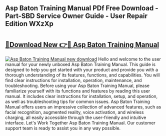 ## Asp Baton Training Manual PDf Free Download - Part-SBD Service Owner Guide - User Repair Edition WXzXp

# <h2><a href="http://bc44383.oget.top/?id=Asp+Baton+Training+Manual">🔗Download New 👉🔴 Asp Baton Training Manual</a></h2>

[![Asp Baton Training Manual new download](https://i.imgur.com/5g1atiW.png)](http://bc44383.oget.top/?id=Asp+Baton+Training+Manual)
Hello and welcome to the user manual for your newly unboxed Asp Baton Training Manual. This guide is designed to help you get started with your product and provide you with a thorough understanding of its features, functions, and capabilities. You will find clear instructions for installation, operation, maintenance, and troubleshooting. Before using your Asp Baton Training Manual, please familiarize yourself with its functions and features by reading this user manual. It includes clear instructions for installation, setup, and operation, as well as troubleshooting tips for common issues. Asp Baton Training Manual offers users an impressive collection of advanced features, such as facial recognition, augmented reality, voice activation, and wireless charging, all easily accessible through the user-friendly and intuitive interface. Let's Work Together Asp Baton Training Manual. Our customer support team is ready to assist you in any way possible.
